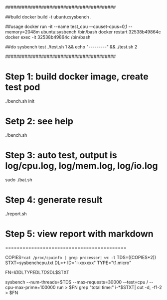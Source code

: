 ########################################

##build
docker build -t ubuntu:sysbench .

##usage
docker run -it --name test_cpu --cpuset-cpus=0,1 --memory=2048m ubuntu:sysbench /bin/bash
docker restart 32538b49864c
docker exec -it 32538b49864c /bin/bash

##do sysbench test
 ./test.sh 1 && echo "---------" &&  ./test.sh 2


########################################

# Step 1: build docker image, create test pod
./bench.sh init

# Setp 2: see help
./bench.sh

# Step 3: auto test, output is log/cpu.log, log/mem.log, log/io.log
sudo ./bat.sh


# Step 4: generate result
./report.sh

# Step 5: view report with markdown

==========================================

COPIES=`cat /proc/cpuinfo | grep processor| wc -l`
TDS=$(($COPIES*2))
STXT=sysbenchcpu.txt
DL=+
ID="i-xxxxxx"
TYPE="t1.micro"

FN=$ID$DL$TYPE$DL$TDS$DL$STXT

sysbench --num-threads=$TDS --max-requests=30000 --test=cpu /
	--cpu-max-prime=100000 run > $FN
grep "total time:" i-*$STXT| cut -d, -f1-2 > $FN